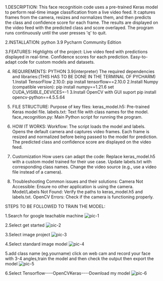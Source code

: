1.DESCRIPTION:
This face recognitioin code uses a pre-trained Keras model to perform real-time image classification from a live video feed. It captures frames from the camera, resizes and normalizes them, and then predicts the class and confidence score for each frame. The results are displayed on the video feed with the predicted class and score overlayed. The program runs continuously until the user presses 'q' to quit.

2.INSTALLATION:
python 3.9
Pycharm Community Edition

3.FEATURES:
Highlights of the project:
Live video feed with predictions displayed in real-time.
Confidence scores for each prediction.
Easy-to-adapt code for custom models and datasets.

4. REQUIREMENTS:
PYTHON 3.9(interpreter)
The required dependencies and libraries:(THIS HAS TO BE DONE IN THE TERMINAL OF PYCHARM)
1.Install TensorFlow 2.10.0:
pip install tensorflow==2.10.0
2.Install Numpy (compatible version):
pip install numpy==1.21.6
set CUDA_VISIBLE_DEVICES=-1
3.Install OpenCV with  GUI suport
pip install opencv-python==4.5.5.64

5. FILE STRUCTURE:
Purpose of key files:
keras_model.h5: Pre-trained Keras model file.
labels.txt: Text file with class names for the model.
face_recognition.py: Main Python script for running the program.

6. HOW IT WORKS:
Workflow:
The script loads the model and labels.
Opens the default camera and captures video frames.
Each frame is resized and normalized before being passed to the model for prediction.
The predicted class and confidence score are displayed on the video feed.

7. Customization
How users can adapt the code:
Replace keras_model.h5 with a custom model trained for their use case.
Update labels.txt with corresponding class names.
Change the video source (e.g., use a video file instead of a camera).

8. Troubleshooting
Common issues and their solutions:
Camera Not Accessible: Ensure no other application is using the camera.
Model/Labels Not Found: Verify the paths to keras_model.h5 and labels.txt.
OpenCV Errors: Check if the camera is functioning properly.

STEPS TO BE FOLLOWED TO TRAIN THE MODEL:

1.Search for google teachable machine
![pic-1](https://github.com/user-attachments/assets/0bc2094c-8aaa-4e51-82d3-3476b2a0a6a8)

2.Select get started
![oic-2](https://github.com/user-attachments/assets/5c34d813-eed1-4b91-b4e5-d759b812edc8)

3.Select image project
![pic-3](https://github.com/user-attachments/assets/c232140d-5840-4d6f-8c6d-a3441ee5ea1e)



4.Select standard image model
![pic-4](https://github.com/user-attachments/assets/6b1c9f6f-aa0a-47f0-aada-8829c62e3ef1)

5.add class name (eg.yourname) click on web cam and record your face with 3-4 angles,train the model and then check the output then export the model
![pic-5](https://github.com/user-attachments/assets/0abe8da3-783f-4e2e-904f-d3434e6b8e4b)

6.Select Tensorflow----OpenCVKeras----Download my model
![pic-6](https://github.com/user-attachments/assets/d1bc8541-c3db-4de9-8e5e-d281d7baeffd)

